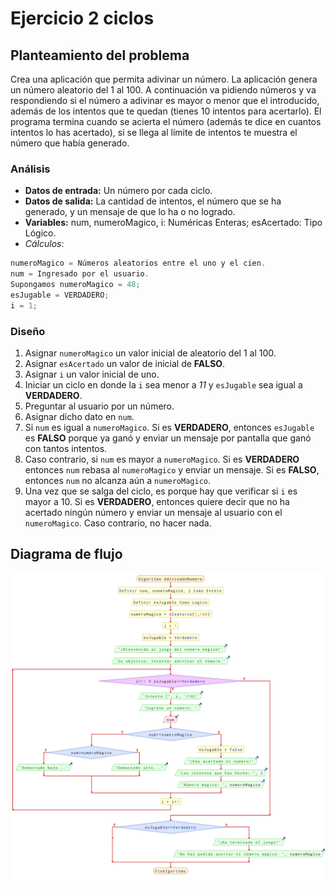 # Ejercicio 2 ciclos

## Planteamiento del problema

Crea una aplicación que permita adivinar un número. La aplicación genera un número aleatorio del 1 al 100. A continuación va pidiendo números y va respondiendo si el número a adivinar es mayor o menor que el introducido, además de los intentos que te quedan (tienes 10 intentos para acertarlo). El programa termina cuando se acierta el número (además te dice en cuantos intentos lo has acertado), si se llega al límite de intentos te muestra el número que había generado.

### Análisis

- **Datos de entrada:** Un número por cada ciclo.
- **Datos de salida:** La cantidad de intentos, el número que se ha generado, y un mensaje de que lo ha o no logrado.
- **Variables:** num, numeroMagico, i: Numéricas Enteras; esAcertado: Tipo Lógico.
- *Cálculos*:
```C
numeroMagico = Números aleatorios entre el uno y el cien.
num = Ingresado por el usuario.
Supongamos numeroMagico = 48;
esJugable = VERDADERO;
i = 1;
```

### Diseño

1. Asignar `numeroMagico` un valor inicial de aleatorio del 1 al 100.
2. Asignar `esAcertado` un valor de inicial de **FALSO**.
3. Asignar `i` un valor inicial de uno.
4. Iniciar un ciclo en donde la `i` sea menor a *11* y `esJugable` sea igual a **VERDADERO**.
5. Preguntar al usuario por un número.
6. Asignar dicho dato en `num`.
7. Si `num` es igual a `numeroMagico`. Si es **VERDADERO**, entonces `esJugable` es **FALSO** porque ya ganó y enviar un mensaje por pantalla que ganó con tantos intentos.
8. Caso contrario, si `num` es mayor a `numeroMagico`. Si es **VERDADERO** entonces `num` rebasa al `numeroMagico` y enviar un mensaje. Si es **FALSO**, entonces `num` no alcanza aún a `numeroMagico`.
9. Una vez que se salga del ciclo, es porque hay que verificar si `i` es mayor a 10. Si es **VERDADERO**, entonces quiere decir que no ha acertado ningún número y enviar un mensaje al usuario con el `numeroMagico`. Caso contrario, no hacer nada.

## Diagrama de flujo

![DFD del ejercicio 2 ciclos](./Ejercicio2DFD.png)
